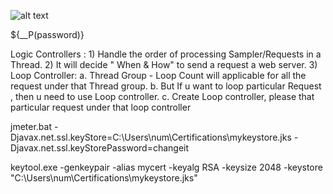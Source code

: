 ![alt text](image.png)

${__P(password)}

Logic Controllers :
    1) Handle the order of processing  Sampler/Requests in a Thread.
    2) It will decide " When & How"  to send a request  a web server.
    3) Loop Controller:
        a. Thread Group - Loop Count will applicable for all the request under that Thread group.
        b. But If u want to loop particular Request , then u need to use Loop controller.
        c. Create Loop controller, please that particular request under that loop controller


jmeter.bat -Djavax.net.ssl.keyStore=C:\Users\num\Certifications\mykeystore.jks -Djavax.net.ssl.keyStorePassword=changeit

keytool.exe -genkeypair -alias mycert -keyalg RSA -keysize 2048 -keystore  "C:\Users\num\Certifications\mykeystore.jks"
